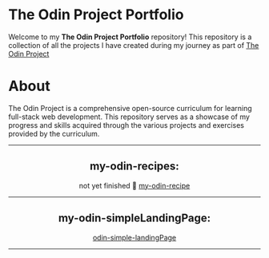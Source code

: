 # The Odin Project Portfolio
Welcome to my **The Odin Project Portfolio** repository! This repository is a collection of all the projects I have created during my journey as part of [The Odin Project](https://www.theodinproject.com/)

# About
The Odin Project is a comprehensive open-source curriculum for learning full-stack web development. This repository serves as a showcase of my progress and skills acquired through the various projects and exercises provided by the curriculum.

---

<div align="center">

## my-odin-recipes:

not yet finished 🔗 [my-odin-recipe](https://tcker.github.io/odin-recipes.github-io/)



---

## my-odin-simpleLandingPage:

[odin-simple-landingPage](https://tcker.github.io/odin-simple-landing-page.io/)

---

</div>
